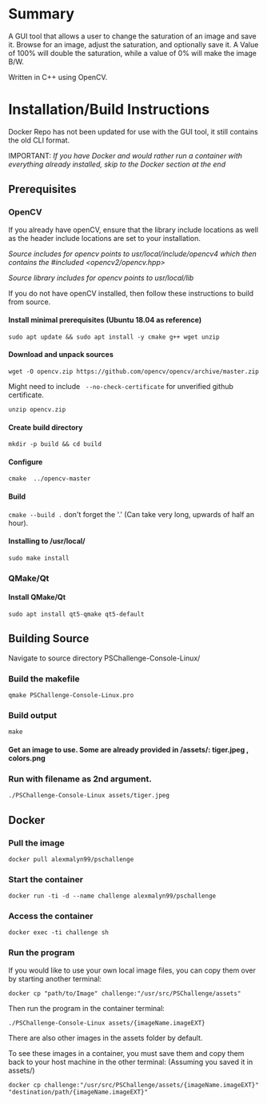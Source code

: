 
# Summary

A GUI tool that allows a user to change the saturation of an image and save it. Browse for an image, adjust the saturation, and optionally save it. A Value of 100% will double the saturation, while a value of 0% will make the image B/W.

Written in C++ using OpenCV.

# Installation/Build Instructions

Docker Repo has not been updated for use with the GUI tool, it still contains the old CLI format.

IMPORTANT: *If you have Docker and would rather run a container with everything already installed, skip to the Docker section at the end*

## Prerequisites

### OpenCV

If you already have openCV, ensure that the library include locations as well as the header include locations are set to your installation.

*Source includes for opencv points to usr/local/include/opencv4 which then contains the #included <opencv2/opencv.hpp>*

*Source library includes for opencv points to usr/local/lib*

If you do not have openCV installed, then follow these instructions to build from source.

#### Install minimal prerequisites (Ubuntu 18.04 as reference)
`sudo apt update && sudo apt install -y cmake g++ wget unzip`
#### Download and unpack sources
`wget -O opencv.zip https://github.com/opencv/opencv/archive/master.zip`

Might need to include ` --no-check-certificate` for unverified github certificate.

`unzip opencv.zip`
#### Create build directory
`mkdir -p build && cd build`
#### Configure
`cmake  ../opencv-master`
#### Build
`cmake --build .` don't forget the '.' (Can take very long, upwards of half an hour).
#### Installing to /usr/local/
`sudo make install` 

### QMake/Qt

#### Install QMake/Qt
`sudo apt install qt5-qmake qt5-default`

## Building Source
Navigate to source directory PSChallenge-Console-Linux/
### Build the makefile
`qmake PSChallenge-Console-Linux.pro`
### Build output
`make`

#### Get an image to use. Some are already provided in /assets/: tiger.jpeg , colors.png

### Run with filename as 2nd argument.
`./PSChallenge-Console-Linux assets/tiger.jpeg`

## Docker 

### Pull the image
`docker pull alexmalyn99/pschallenge`
### Start the container
`docker run -ti -d --name challenge alexmalyn99/pschallenge`
### Access the container
`docker exec -ti challenge sh`
### Run the program
If you would like to use your own local image files, you can copy them over by starting another terminal:

`docker cp "path/to/Image" challenge:"/usr/src/PSChallenge/assets"`

Then run the program in the container terminal:

`./PSChallenge-Console-Linux assets/{imageName.imageEXT}`

There are also other images in the assets folder by default.

To see these images in a container, you must save them and copy them back to your host machine in the other terminal: (Assuming you saved it in assets/)

`docker cp challenge:"/usr/src/PSChallenge/assets/{imageName.imageEXT}" "destination/path/{imageName.imageEXT}"`

